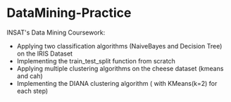 # DataMining-Practice
INSAT's Data Mining Coursework:
- Applying two classification algorithms (NaiveBayes and Decision Tree) on the IRIS Dataset
- Implementing the train_test_split function from scratch
- Applying multiple clustering algorithms on the cheese dataset (kmeans and cah)
- Implementing the DIANA clustering algorithm ( with KMeans(k=2) for each step)
